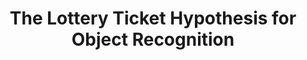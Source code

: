 ---
layout: projectlink
title: The Lottery Ticket Hypothesis for Object Recognition
excerpt: How to find sparse neural networks (with up to 80% overall sparsity) on the tasks of object detection, segmentation, and pose estimation
code: https://github.com/Sharath-girish/LTH-ObjectRecognition
paper: https://arxiv.org/abs/2012.04643
gif: lth_teaser.jpg
conference: CVPR 2021
authors: S. Girish, S. Maiya, K. Gupta, H. Chen, L. Davis, A. Shrivastava
link: https://lth-recognition.github.io
---